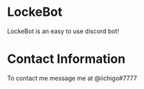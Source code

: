 # LockeBot
LockeBot is an easy to use discord bot!

# Contact Information
To contact me message me at @iichigo#7777
